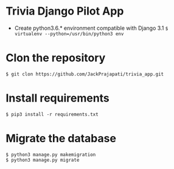 # Trivia Django Pilot App

 - Create python3.6.* environment compatible with Django 3.1
   `$ virtualenv --python=/usr/bin/python3 env`

# Clon the repository
    $ git clon https://github.com/JackPrajapati/trivia_app.git

# Install requirements

    $ pip3 install -r requirements.txt

# Migrate the database
    $ python3 manage.py makemigration
    $ python3 manage.py migrate

